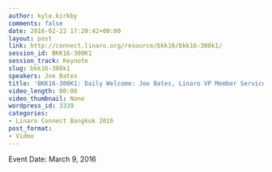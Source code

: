 ```yaml
---
author: kyle.kirkby
comments: false
date: 2016-02-22 17:20:42+00:00
layout: post
link: http://connect.linaro.org/resource/bkk16/bkk16-300k1/
session_id: BKK16-300K1
session_track: Keynote
slug: bkk16-300k1
speakers: Joe Bates
title: 'BKK16-300K1: Daily Welcome: Joe Bates, Linaro VP Member Services'
video_length: 00:00
video_thumbnail: None
wordpress_id: 3339
categories:
- Linaro Connect Bangkok 2016
post_format:
- Video
---
```




Event Date: March 9, 2016
